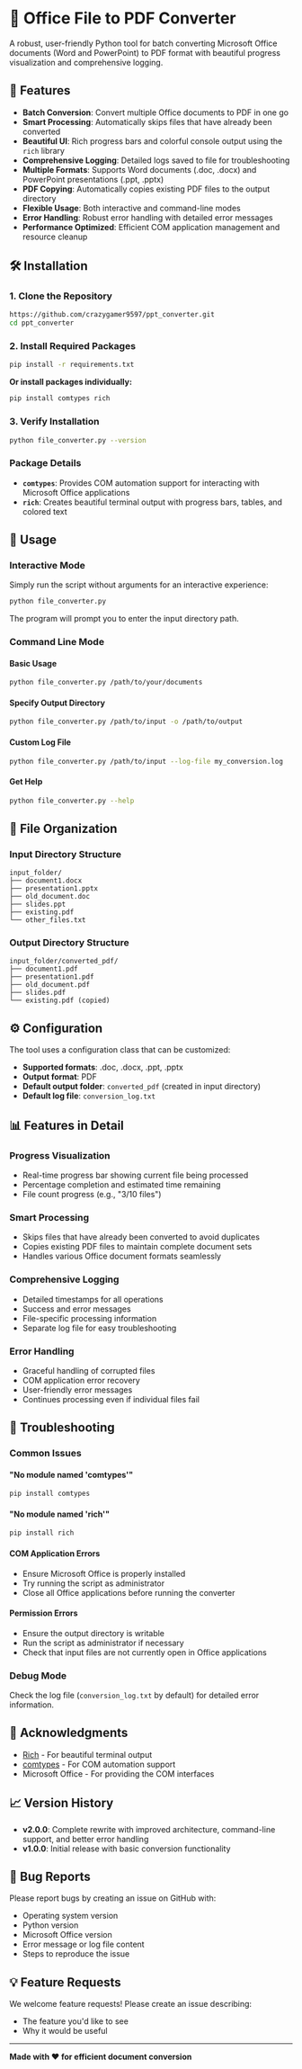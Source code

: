 # 📄 Office File to PDF Converter

A robust, user-friendly Python tool for batch converting Microsoft Office documents (Word and PowerPoint) to PDF format with beautiful progress visualization and comprehensive logging.

## 🚀 Features

- **Batch Conversion**: Convert multiple Office documents to PDF in one go
- **Smart Processing**: Automatically skips files that have already been converted
- **Beautiful UI**: Rich progress bars and colorful console output using the `rich` library
- **Comprehensive Logging**: Detailed logs saved to file for troubleshooting
- **Multiple Formats**: Supports Word documents (.doc, .docx) and PowerPoint presentations (.ppt, .pptx)
- **PDF Copying**: Automatically copies existing PDF files to the output directory
- **Flexible Usage**: Both interactive and command-line modes
- **Error Handling**: Robust error handling with detailed error messages
- **Performance Optimized**: Efficient COM application management and resource cleanup

## 🛠️ Installation

### 1. Clone the Repository

```bash
https://github.com/crazygamer9597/ppt_converter.git
cd ppt_converter
```

### 2. Install Required Packages

```bash
pip install -r requirements.txt
```

**Or install packages individually:**

```bash
pip install comtypes rich
```

### 3. Verify Installation

```bash
python file_converter.py --version
```

### Package Details

- **`comtypes`**: Provides COM automation support for interacting with Microsoft Office applications
- **`rich`**: Creates beautiful terminal output with progress bars, tables, and colored text

## 🎯 Usage

### Interactive Mode

Simply run the script without arguments for an interactive experience:

```bash
python file_converter.py
```

The program will prompt you to enter the input directory path.

### Command Line Mode

#### Basic Usage

```bash
python file_converter.py /path/to/your/documents
```

#### Specify Output Directory

```bash
python file_converter.py /path/to/input -o /path/to/output
```

#### Custom Log File

```bash
python file_converter.py /path/to/input --log-file my_conversion.log
```

#### Get Help

```bash
python file_converter.py --help
```

## 📁 File Organization

### Input Directory Structure

```
input_folder/
├── document1.docx
├── presentation1.pptx
├── old_document.doc
├── slides.ppt
├── existing.pdf
└── other_files.txt
```

### Output Directory Structure

```
input_folder/converted_pdf/
├── document1.pdf
├── presentation1.pdf
├── old_document.pdf
├── slides.pdf
└── existing.pdf (copied)
```

## ⚙️ Configuration

The tool uses a configuration class that can be customized:

- **Supported formats**: .doc, .docx, .ppt, .pptx
- **Output format**: PDF
- **Default output folder**: `converted_pdf` (created in input directory)
- **Default log file**: `conversion_log.txt`

## 📊 Features in Detail

### Progress Visualization

- Real-time progress bar showing current file being processed
- Percentage completion and estimated time remaining
- File count progress (e.g., "3/10 files")

### Smart Processing

- Skips files that have already been converted to avoid duplicates
- Copies existing PDF files to maintain complete document sets
- Handles various Office document formats seamlessly

### Comprehensive Logging

- Detailed timestamps for all operations
- Success and error messages
- File-specific processing information
- Separate log file for easy troubleshooting

### Error Handling

- Graceful handling of corrupted files
- COM application error recovery
- User-friendly error messages
- Continues processing even if individual files fail

## 🔧 Troubleshooting

### Common Issues

#### "No module named 'comtypes'"

```bash
pip install comtypes
```

#### "No module named 'rich'"

```bash
pip install rich
```

#### COM Application Errors

- Ensure Microsoft Office is properly installed
- Try running the script as administrator
- Close all Office applications before running the converter

#### Permission Errors

- Ensure the output directory is writable
- Run the script as administrator if necessary
- Check that input files are not currently open in Office applications

### Debug Mode

Check the log file (`conversion_log.txt` by default) for detailed error information.

## 🙏 Acknowledgments

- [Rich](https://github.com/Textualize/rich) - For beautiful terminal output
- [comtypes](https://github.com/enthought/comtypes) - For COM automation support
- Microsoft Office - For providing the COM interfaces

## 📈 Version History

- **v2.0.0**: Complete rewrite with improved architecture, command-line support, and better error handling
- **v1.0.0**: Initial release with basic conversion functionality

## 🐛 Bug Reports

Please report bugs by creating an issue on GitHub with:

- Operating system version
- Python version
- Microsoft Office version
- Error message or log file content
- Steps to reproduce the issue

## 💡 Feature Requests

We welcome feature requests! Please create an issue describing:

- The feature you'd like to see
- Why it would be useful

---

**Made with ❤️ for efficient document conversion**
